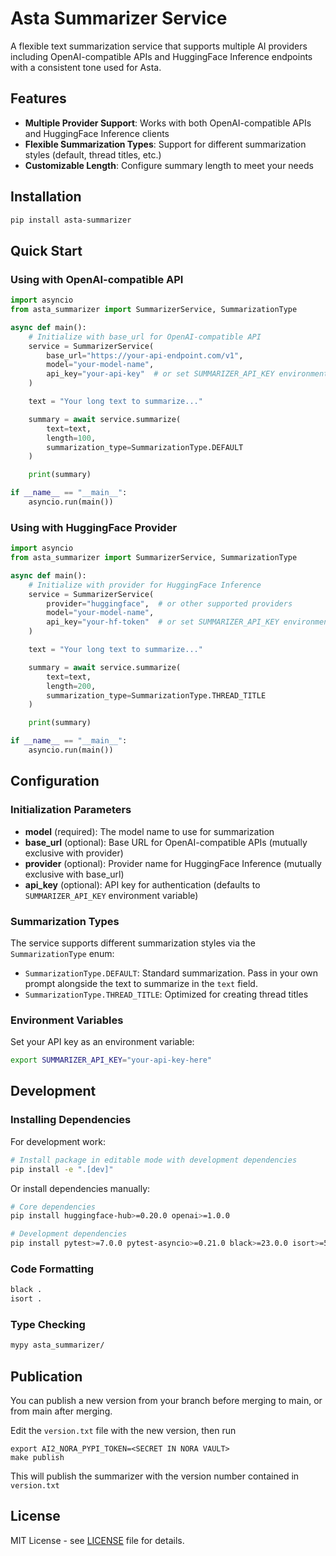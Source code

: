 # Asta Summarizer Service

A flexible text summarization service that supports multiple AI providers including OpenAI-compatible APIs and HuggingFace Inference endpoints
with a consistent tone used for Asta.

## Features

- **Multiple Provider Support**: Works with both OpenAI-compatible APIs and HuggingFace Inference clients
- **Flexible Summarization Types**: Support for different summarization styles (default, thread titles, etc.)
- **Customizable Length**: Configure summary length to meet your needs

## Installation

```bash
pip install asta-summarizer
```

## Quick Start

### Using with OpenAI-compatible API

```python
import asyncio
from asta_summarizer import SummarizerService, SummarizationType

async def main():
    # Initialize with base_url for OpenAI-compatible API
    service = SummarizerService(
        base_url="https://your-api-endpoint.com/v1",
        model="your-model-name",
        api_key="your-api-key"  # or set SUMMARIZER_API_KEY environment variable
    )

    text = "Your long text to summarize..."

    summary = await service.summarize(
        text=text,
        length=100,
        summarization_type=SummarizationType.DEFAULT
    )

    print(summary)

if __name__ == "__main__":
    asyncio.run(main())
```

### Using with HuggingFace Provider

```python
import asyncio
from asta_summarizer import SummarizerService, SummarizationType

async def main():
    # Initialize with provider for HuggingFace Inference
    service = SummarizerService(
        provider="huggingface",  # or other supported providers
        model="your-model-name",
        api_key="your-hf-token"  # or set SUMMARIZER_API_KEY environment variable
    )

    text = "Your long text to summarize..."

    summary = await service.summarize(
        text=text,
        length=200,
        summarization_type=SummarizationType.THREAD_TITLE
    )

    print(summary)

if __name__ == "__main__":
    asyncio.run(main())
```

## Configuration

### Initialization Parameters

- **model** (required): The model name to use for summarization
- **base_url** (optional): Base URL for OpenAI-compatible APIs (mutually exclusive with provider)
- **provider** (optional): Provider name for HuggingFace Inference (mutually exclusive with base_url)
- **api_key** (optional): API key for authentication (defaults to `SUMMARIZER_API_KEY` environment variable)

### Summarization Types

The service supports different summarization styles via the `SummarizationType` enum:

- `SummarizationType.DEFAULT`: Standard summarization. Pass in your own prompt alongside the text to summarize in the `text` field.
- `SummarizationType.THREAD_TITLE`: Optimized for creating thread titles

### Environment Variables

Set your API key as an environment variable:

```bash
export SUMMARIZER_API_KEY="your-api-key-here"
```

## Development

### Installing Dependencies

For development work:

```bash
# Install package in editable mode with development dependencies
pip install -e ".[dev]"
```

Or install dependencies manually:

```bash
# Core dependencies
pip install huggingface-hub>=0.20.0 openai>=1.0.0

# Development dependencies
pip install pytest>=7.0.0 pytest-asyncio>=0.21.0 black>=23.0.0 isort>=5.12.0 mypy>=1.0.0
```

### Code Formatting

```bash
black .
isort .
```

### Type Checking

```bash
mypy asta_summarizer/
```

## Publication

You can publish a new version from your branch before merging to main, or from main after merging.

Edit the `version.txt` file with the new version, then run

```
export AI2_NORA_PYPI_TOKEN=<SECRET IN NORA VAULT>
make publish
```

This will publish the summarizer with the version number contained in `version.txt`

## License

MIT License - see [LICENSE](LICENSE) file for details.
